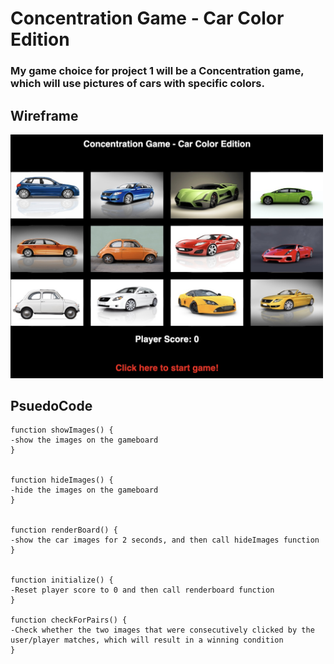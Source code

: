 # Concentration Game - Car Color Edition

### My game choice for project 1 will be a Concentration game, which will use pictures of cars with specific colors. 

## Wireframe 

<img src="images/wireframe-concentrationgame.jpg" alt="drawing" width="500"/>


## PsuedoCode
```
function showImages() {
-show the images on the gameboard
}


function hideImages() {
-hide the images on the gameboard
}


function renderBoard() {
-show the car images for 2 seconds, and then call hideImages function
}


function initialize() {
-Reset player score to 0 and then call renderboard function
}

function checkForPairs() {
-Check whether the two images that were consecutively clicked by the user/player matches, which will result in a winning condition 
}
